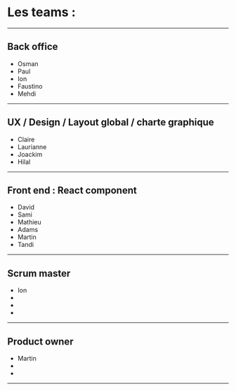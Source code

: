 # Les teams :

-------------------

## Back office

* Osman
* Paul
* Ion
* Faustino
* Mehdi

-------------------

## UX / Design / Layout global / charte graphique

* Claire
* Laurianne
* Joackim
* Hilal

-------------------

## Front end : React component

* David
* Sami
* Mathieu
* Adams
* Martin
* Tandi

-------------------

## Scrum master

* Ion
*
*
*

-------------------

## Product owner

* Martin
*
*

-------------------
